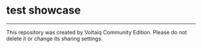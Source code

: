 # test showcase



---

This repository was created by Voltaiq Community Edition. Please do not delete it or change its
sharing settings.

